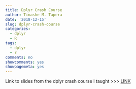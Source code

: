 ```yaml
---
title: Dplyr Crash Course
author: Tinashe M. Tapera
date: '2018-12-15'
slug: dplyr-crash-course
categories:
  - dplyr
  - R
tags:
  - dplyr
  - r
comments: no
showcomments: yes
showpagemeta: yes
---
```


Link to slides from the dplyr crash course I taught >>> <a href="https://tinashemtapera.github.io/DplyrCrashCourse/">LINK</a>